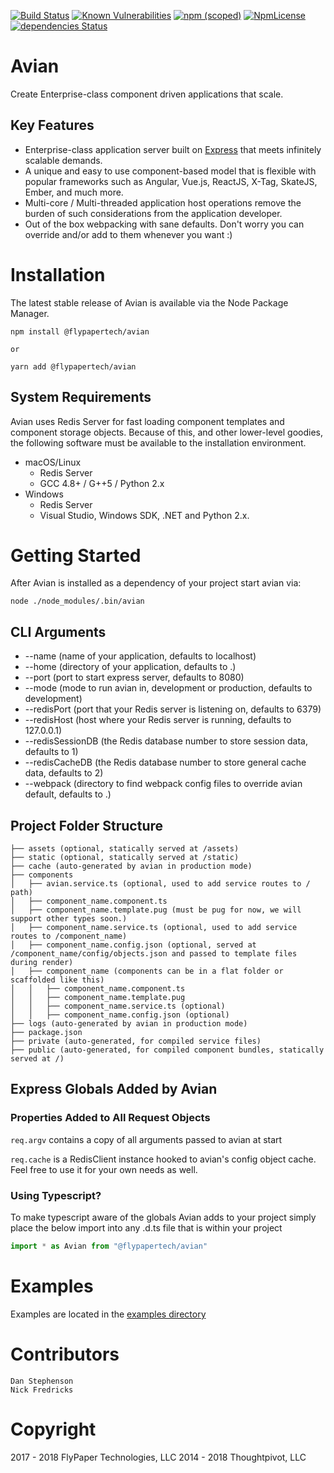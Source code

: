 [![Build Status](https://travis-ci.org/flypapertech/avian.svg?branch=master)](https://travis-ci.org/flypapertech/avian)
[![Known Vulnerabilities](https://snyk.io/test/github/flypapertech/avian/badge.svg)](https://snyk.io/test/github/flypapertech/avian)
[![npm (scoped)](https://img.shields.io/npm/v/@flypapertech/avian.svg)](https://www.npmjs.com/package/@flypapertech/avian)
[![NpmLicense](https://img.shields.io/npm/l/@flypapertech/avian.svg)](https://github.com/flypapertech/avian/blob/master/LICENSE)
[![dependencies Status](https://david-dm.org/flypapertech/avian/status.svg)](https://david-dm.org/flypapertech/avian)

# Avian
Create Enterprise-class component driven applications that scale.

## Key Features
- Enterprise-class application server built on [Express](https://github.com/expressjs/express) that meets infinitely scalable demands.
- A unique and easy to use component-based model that is flexible with popular
frameworks such as Angular, Vue.js, ReactJS, X-Tag, SkateJS, Ember, and much more.
- Multi-core / Multi-threaded application host operations remove the burden of such considerations from the application developer.
- Out of the box webpacking with sane defaults.  Don't worry you can override and/or add to them whenever you want :)

# Installation
The latest stable release of Avian is available via the Node Package Manager.

```
npm install @flypapertech/avian

or

yarn add @flypapertech/avian
```

## System Requirements
Avian uses Redis Server for fast loading component templates and component storage objects. Because of this, and other lower-level goodies, the following software must be available to the installation environment.

- macOS/Linux
    - Redis Server
    - GCC 4.8+ / G++5 / Python 2.x
- Windows
    - Redis Server
    - Visual Studio, Windows SDK, .NET and Python 2.x.

# Getting Started
After Avian is installed as a dependency of your project start avian via:

    node ./node_modules/.bin/avian

## CLI Arguments
- --name (name of your application, defaults to localhost)
- --home (directory of your application, defaults to .)
- --port (port to start express server, defaults to 8080)
- --mode (mode to run avian in, development or production, defaults to development)
- --redisPort (port that your Redis server is listening on, defaults to 6379)
- --redisHost (host where your Redis server is running, defaults to 127.0.0.1)
- --redisSessionDB (the Redis database number to store session data, defaults to 1)
- --redisCacheDB (the Redis database number to store general cache data, defaults to 2)
- --webpack (directory to find webpack config files to override avian default, defaults to .)

## Project Folder Structure
```
├── assets (optional, statically served at /assets)
├── static (optional, statically served at /static)
├── cache (auto-generated by avian in production mode)
├── components
│   ├── avian.service.ts (optional, used to add service routes to / path)
│   ├── component_name.component.ts
│   ├── component_name.template.pug (must be pug for now, we will support other types soon.)
│   ├── component_name.service.ts (optional, used to add service routes to /component_name)
│   ├── component_name.config.json (optional, served at /component_name/config/objects.json and passed to template files during render)
│   ├── component_name (components can be in a flat folder or scaffolded like this)
│   │   ├── component_name.component.ts
│   │   ├── component_name.template.pug
│   │   ├── component_name.service.ts (optional)
│   │   ├── component_name.config.json (optional)
├── logs (auto-generated by avian in production mode)
├── package.json
├── private (auto-generated, for compiled service files)
├── public (auto-generated, for compiled component bundles, statically served at /)
```

## Express Globals Added by Avian
### Properties Added to All Request Objects
`req.argv` contains a copy of all arguments passed to avian at start

`req.cache` is a RedisClient instance hooked to avian's config object cache. Feel free to use it for your own needs as well.

### Using Typescript?
To make typescript aware of the globals Avian adds to your project simply place the below import into any .d.ts file that is within your project
```typescript
import * as Avian from "@flypapertech/avian"
```

# Examples
Examples are located in the [examples directory](https://github.com/flypapertech/avian/tree/master/examples)

# Contributors
    Dan Stephenson
    Nick Fredricks

# Copyright
2017 - 2018 FlyPaper Technologies, LLC
2014 - 2018 Thoughtpivot, LLC
